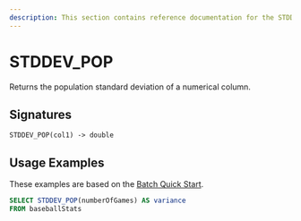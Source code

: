 ```yaml
---
description: This section contains reference documentation for the STDDEV_POP function.
---
```


# STDDEV\_POP

Returns the population standard deviation of a numerical column.

## Signatures

`STDDEV_POP(col1) -> double`

## Usage Examples

These examples are based on the [Batch Quick Start](../../basics/getting-started/quick-start.md#batch).

```sql
SELECT STDDEV_POP(numberOfGames) AS variance 
FROM baseballStats
```
